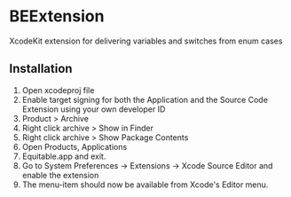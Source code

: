 # BEExtension
XcodeKit extension for delivering variables and switches from enum cases

## Installation
1. Open xcodeproj file
2. Enable target signing for both the Application and the Source Code Extension using your own developer ID
3. Product > Archive
4. Right click archive > Show in Finder
5. Right click archive > Show Package Contents
6. Open Products, Applications
8. Equitable.app and exit.
9. Go to System Preferences -> Extensions -> Xcode Source Editor and enable the extension
10. The menu-item should now be available from Xcode's Editor menu.
